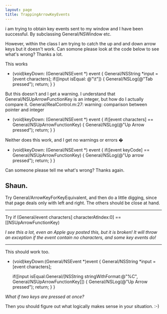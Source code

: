 ```yaml
---
layout: page
title: TrappingArrowKeyEvents
---
```




i am trying to obtain key events sent to my window and I have been successful. By subclassing General/NSWindow etc.

However, within the class I am trying to catch the up and and down arrow keys but it doesn't work. Can somone please look at the code below to see what's wrong? Thanks a lot.

This works
    
- (void)keyDown: (General/NSEvent *) event
{
	General/NSString *input = [event characters];
	if([input isEqual: @"\t"])
	{
		General/NSLog(@"Tab pressed");
		return;
	}
}


But this doesn't and I get a warning. I understand that General/NSUpArrowFunctionKey is an integer, but how do I actually compare it.
General/RealControl.m:27: warning: comparison between pointer and integer
    
- (void)keyDown: (General/NSEvent *) event
{
	if([event characters] == General/NSUpArrowFunctionKey)
	{
		General/NSLog(@"Up Arrow pressed");
		return;
	}
}

Neither does this work, and I get no warnings or errors
    �
- (void)keyDown: (General/NSEvent *) event
{
	if([event keyCode] == General/NSUpArrowFunctionKey)
	{
		General/NSLog(@"Up arrow pressed");
		return;
	}
}


Can someone please tell me what's wrong?
Thanks again.

Shaun.
 ----

Try General/ArrowKeyForKeyEquivalent, and then do a little digging, since that page deals only with left and right. The others should be close at hand.

----

Try     if (General/event characters] characterAtIndex:0] == [[NSUpArrowFunctionKey)

*I see this a lot, even an Apple guy posted this, but it is broken! It will throw an exception if the event contain no characters, and some key events do!*

----

This should work too.
    
- (void)keyDown:(General/NSEvent *)event
{
	General/NSString *input = [event characters];
	
	if([input isEqual:General/[NSString stringWithFormat:@"%C", General/NSUpArrowFunctionKey]])
	{
		General/NSLog(@"Up Arrow pressed");
		return;
	}
}

*What if two keys are pressed at once?*

Then you should figure out what logically makes sense in your situation. :-)

